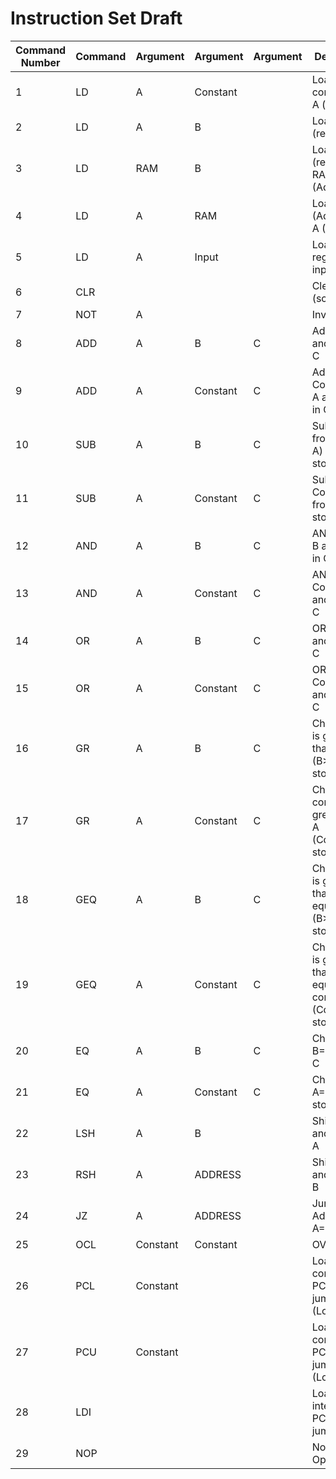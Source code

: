 # Instruction Set Draft #

Command Number | Command | Argument | Argument | Argument | Description
--- | ---- | --- | -------- | ------- | -----------|
1   |  LD  |    A     | Constant |         | Loads constant to A (register)
2   |  LD  |    A     |    B     |         | Loads B to A (registers)
3   |  LD  |   RAM    |    B     |         | Loads B (register) to RAM (Address)
4   |  LD  |    A     |   RAM    |         | Loads RAM (Address) to A (Register)
5   |  LD  |    A     |  Input   |         | Loads register to input
6   |  CLR |          |          |         | Clears RAM (screen)
7   |  NOT |    A     |          |         | Invert A
8   |  ADD |    A     |    B     |    C    | Adds B to A and stores in C
9   |  ADD |    A     | Constant |    C    | Adds Constant to A and stores in C
10  |  SUB |    A     |    B     |    C    | Subtracts A from B (B-A) and stores in C
11  |  SUB |    A     | Constant |    C    | Subtracts Constant from A and stores in C
12  |  AND |    A     |    B     |    C    | ANDs A and B and stores in C
13  |  AND |    A     | Constant |    C    | ANDs A and Constant and stores in C
14  |  OR  |    A     |    B     |    C    | ORs A and B and stores in C
15  |  OR  |    A     | Constant |    C    | ORs A and Constant and stores in C
16  |  GR  |    A     |    B     |    C    | Checks if B is greater than A (B>A), stores in C
17  |  GR  |    A     | Constant |    C    | Checks if constant is greater than A (Const>A), stores in C
18  |  GEQ |    A     |    B     |    C    | Checks if B is greater than or equal to A (B>A), stores in C
19  |  GEQ |    A     | Constant |    C    | Checks if B is greater than or equal to constant (Const>A), stores in C
20  |  EQ  |    A     |    B     |    C    | Checks if B=0, store in C
21  |  EQ  |    A     | Constant |    C    | Checks if A=Constant, store in C
22  |  LSH |    A     |    B     |         | Shifts B left and stores in A
23  |  RSH |    A     |  ADDRESS |         | Shifts B right and stores in B
24  |  JZ  |    A     |  ADDRESS |         | Jumps to Address if A=0
25  |  OCL | Constant | Constant |         | OVERCLOCK
26  |  PCL | Constant |          |         | Loads constant to PC and jumps (Lower byte)
27  |  PCU | Constant |          |         | Loads constant to PC and jumps (Lower byte)
28  |  LDI |          |          |         | Loads interrupt to PC and jumps
29  |  NOP |          |          |         | No Operation
